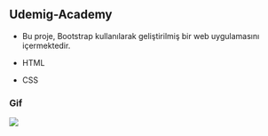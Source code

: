 ## Udemig-Academy

- Bu proje, Bootstrap kullanılarak geliştirilmiş bir web uygulamasını içermektedir.

- HTML

- CSS

### Gif

<img src="screen.gif"/>
